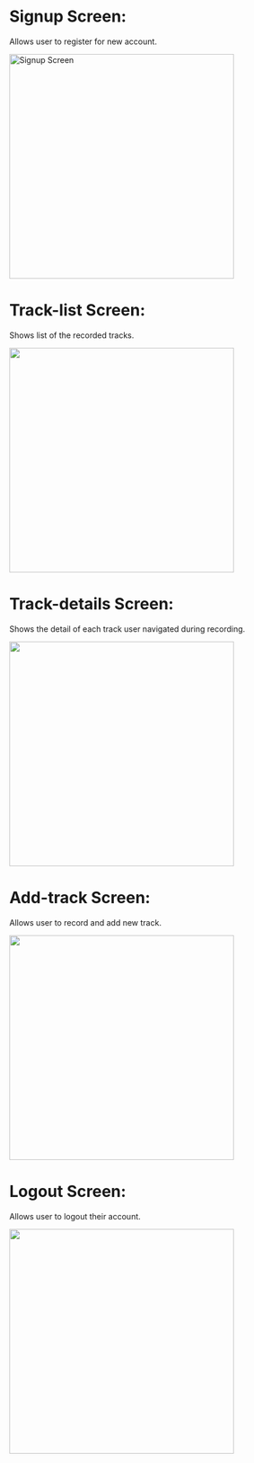 <div><h1>Signup Screen: </h1><p>Allows user to register for new account.</p></div>
<img src="https://github.com/Aman-Sidd/location-tracker-app/blob/main/assets/67181624/6e3c8122-9305-40c8-8694-98b238a3093d.png" alt="Signup Screen" height="400" />

<div><h1>Track-list Screen: </h1><p>Shows list of the recorded tracks.</p></div>
<img src="https://github.com/Aman-Sidd/location-tracker-app/assets/67181624/b419b26c-19d7-46fa-ab00-12d5769a334a" height="400" />

<div><h1>Track-details Screen: </h1><p>Shows the detail of each track user navigated during recording.</p></div>
<img src="https://github.com/Aman-Sidd/location-tracker-app/assets/67181624/a61c4df7-aa63-4e99-95ae-ee38de968acd" height="400" />

<div><h1>Add-track Screen: </h1><p>Allows user to record and add new track.</p></div>
<img src="https://github.com/Aman-Sidd/location-tracker-app/assets/67181624/64af0422-8ad5-4f2c-9734-7557f14104ac" height="400" />

<div><h1>Logout Screen: </h1><p>Allows user to logout their account.</p></div>
<img src="https://github.com/Aman-Sidd/location-tracker-app/assets/67181624/407c88e6-81ee-4ca8-a3ad-5b2019e4e448" height="400" />

